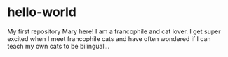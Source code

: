 # hello-world
My first repository
Mary here! I am a francophile and cat lover. I get super excited when I meet francophile cats and have often wondered if I can teach my own cats to be bilingual... 
